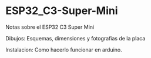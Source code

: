 # ESP32_C3-Super-Mini
Notas sobre el ESP32 C3 Super Mini

Dibujos:
  Esquemas, dimensiones y fotografias de la placa

Instalacion:
  Como hacerlo funcionar en arduino.

